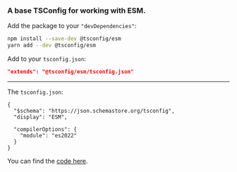 ### A base TSConfig for working with ESM.

Add the package to your `"devDependencies"`:

```sh
npm install --save-dev @tsconfig/esm
yarn add --dev @tsconfig/esm
```

Add to your `tsconfig.json`:

```json
"extends": "@tsconfig/esm/tsconfig.json"
```

---

The `tsconfig.json`: 

```jsonc
{
  "$schema": "https://json.schemastore.org/tsconfig",
  "display": "ESM",

  "compilerOptions": {
    "module": "es2022"
  }
}

```

You can find the [code here](https://github.com/tsconfig/bases/blob/master/bases/esm.json).
